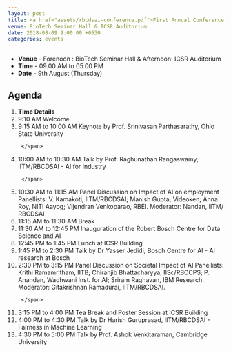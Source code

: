 ```yaml
---
layout: post
title: <a href="assets/rbcdsai-conference.pdf">First Annual Conference on Recent Advances in Data Science and AI</a>
venue: BioTech Seminar Hall & ICSR Auditorium
date: 2018-08-09 9:00:00 +0530
categories: events
---
```

<ul class="mb-5" >
        <li><b>Venue</b> - Forenoon : BioTech Seminar Hall  &  
                           Afternoon: ICSR Auditorium </li>
         <li><b>Time</b> - 09.00 AM to 05.00 PM </li>
         <li><b>Date</b> - 9th August (Thursday)</li>
</ul>

<h2 class="post-title text-center"> Agenda </h2>
<ol class="publications container mt-4">
  <li class="row">
    <span class="col-2 text-center"><strong> Time </strong> </span>
    <span class="col-10 text-center"><strong> Details</strong> </span>
  </li>
  <li class="row">
     <span class="col-2 text-center">
       9:10 AM
       </span>
       <span class="col-10"> Welcome 
     </span>
  </li> <li class="row">
     <span class="col-2 text-center">
       9:15 AM to 10:00 AM
       </span>
       <span class="col-10">
         Keynote by Prof. Srinivasan Parthasarathy, Ohio State University

     </span>
  </li> <li class="row">
     <span class="col-2 text-center">
      10:00 AM to 10:30 AM 
       </span> <span class="col-10">  Talk by Prof. Raghunathan Rangaswamy, IITM/RBCDSAI - AI for Industry 

     </span>
  </li> <li class="row">
     <span class="col-2 text-center">
       10:30 AM to 11:15 AM
       </span> <span class="col-10">
       Panel Discussion on Impact of AI on employment
Panellists: V. Kamakoti, IITM/RBCDSAI; Manish Gupta, Videoken; Anna Roy, NITI Aayog;
Vijendran Venkoparao, RBEI. Moderator: Nandan, IITM/ RBCDSAI 
   </span>
  </li> <li class="row">
     <span class="col-2 text-center">
       11:15 AM to 11:30 AM
       </span> <span class="col-10">
       Break
     </span>
  </li> <li class="row">
     <span class="col-2 text-center">
       11:30 AM to 12:45 PM
       </span> <span class="col-10">
       Inauguration of the Robert Bosch Centre for Data Science and AI
     </span>
  </li> <li class="row">
     <span class="col-2 text-center">
       12:45 PM to 1:45 PM
       </span> <span class="col-10">
       Lunch at ICSR Building
     </span>
  </li> <li class="row">
     <span class="col-2 text-center">
       1:45 PM to 2:30 PM
       </span> <span class="col-10">
       Talk by Dr Yasser Jedidi, Bosch Centre for AI -  AI research at Bosch
   </span>
 </li> <li class="row">
     <span class="col-2 text-center">
       2:30 PM to 3:15 PM
       </span> <span class="col-10">
       Panel Discussion on Societal Impact of AI 
Panellists: Krithi Ramamritham, IITB; Chiranjib Bhattacharyya, IISc/RBCCPS; 
P. Anandan, Wadhwani Inst. for AI;  Sriram Raghavan, IBM Research. 
Moderator: Gitakrishnan Ramadurai, IITM/RBCDSAI.

     </span>
  </li> <li class="row">
     <span class="col-2 text-center">
       3:15 PM to 4:00 PM
       </span> <span class="col-10">
       Tea Break and Poster Session at ICSR Building    
   </span> 
 </li> <li class="row">
     <span class="col-2 text-center">
       4:00 PM to 4:30 PM
       </span> <span class="col-10">
       Talk by Dr Harish Guruprasad, IITM/RBCDSAI - Fairness in Machine Learning
     </span>
  </li> <li class="row">
     <span class="col-2 text-center">
       4:30 PM to 5:00 PM
       </span> <span class="col-10">
       Talk by Prof. Ashok Venkitaraman, Cambridge University
   </span>
  </li>
</ol>

